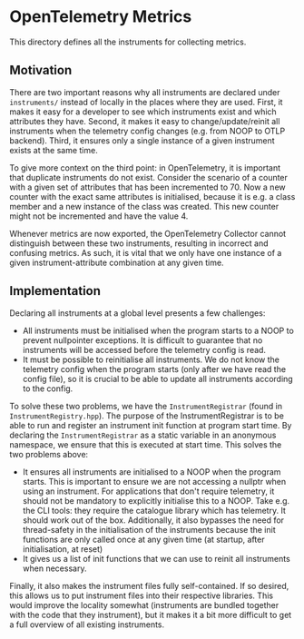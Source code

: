 # OpenTelemetry Metrics

This directory defines all the instruments for collecting metrics.

## Motivation

There are two important reasons why all instruments are declared under `instruments/` instead of locally in the places where they are used.
First, it makes it easy for a developer to see which instruments exist and which attributes they have.
Second, it makes it easy to change/update/reinit all instruments when the telemetry config changes (e.g. from NOOP to OTLP backend).
Third, it ensures only a single instance of a given instrument exists at the same time.

To give more context on the third point: in OpenTelemetry, it is important that duplicate instruments do not exist.
Consider the scenario of a counter with a given set of attributes that has been incremented to 70.
Now a new counter with the exact same attributes is initialised, because it is e.g. a class member and a new instance of the class was created.
This new counter might not be incremented and have the value 4.

Whenever metrics are now exported, the OpenTelemetry Collector cannot distinguish between these two instruments, resulting in incorrect and confusing metrics.
As such, it is vital that we only have one instance of a given instrument-attribute combination at any given time.

## Implementation

Declaring all instruments at a global level presents a few challenges:
- All instruments must be initialised when the program starts to a NOOP to prevent nullpointer exceptions. It is difficult to guarantee that no instruments will be accessed before the telemetry config is read.
- It must be possible to reinitialise all instruments. We do not know the telemetry config when the program starts (only after we have read the config file), so it is crucial to be able to update all instruments according to the config.

To solve these two problems, we have the `InstrumentRegistrar` (found in `InstrumentRegistry.hpp`).
The purpose of the InstrumentRegistrar is to be able to run and register an instrument init function at program start time.
By declaring the `InstrumentRegistrar` as a static variable in an anonymous namespace, we ensure that this is executed at start time.
This solves the two problems above:
- It ensures all instruments are initialised to a NOOP when the program starts.
  This is important to ensure we are not accessing a nullptr when using an instrument.
  For applications that don't require telemetry, it should not be mandatory to explicitly initialise this to a NOOP.
  Take e.g. the CLI tools: they require the catalogue library which has telemetry. It should work out of the box.
  Additionally, it also bypasses the need for thread-safety in the initialisation of the instruments
  because the init functions are only called once at any given time (at startup, after initialisation, at reset)
- It gives us a list of init functions that we can use to reinit all instruments when necessary.


Finally, it also makes the instrument files fully self-contained. If so desired, this allows us to put instrument files into their respective libraries.
This would improve the locality somewhat (instruments are bundled together with the code that they instrument), but it makes it a bit more difficult to get a full overview of all existing instruments.
